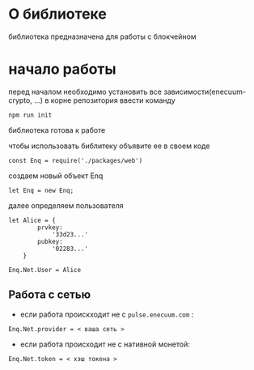 # О библиотеке
библиотека предназначена для работы с блокчейном

# начало работы

перед началом необходимо установить все зависимости(enecuum-crypto, ...)
в корне репозитория ввести команду
```
npm run init
```
библиотека готова к работе 

чтобы использовать библитеку объявите ее в своем коде
```
const Enq = require('./packages/web')
```

создаем новый объект Enq
```
let Enq = new Enq;
```

далее определяем пользователя
```
let Alice = {
        prvkey:
            '33d23...'
        pubkey:
            '02283...'
    }

Enq.Net.User = Alice
```

## Работа с сетью
- если работа проискходит не с ```pulse.enecuum.com``` :
```
Enq.Net.provider = < ваша сеть >
```
- если работа происходит не с нативной монетой:
```
Enq.Net.token = < хэш токена >
```
